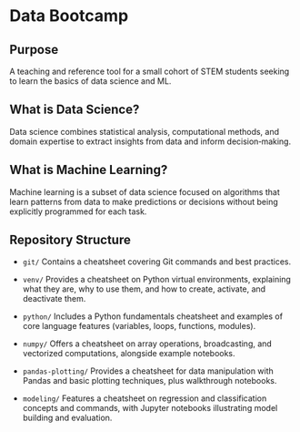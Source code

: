 # Data Bootcamp

## Purpose

A teaching and reference tool for a small cohort of STEM students seeking to learn the basics of data science and ML.

## What is Data Science?

Data science combines statistical analysis, computational methods, and domain expertise to extract insights from data and inform decision‑making.

## What is Machine Learning?

Machine learning is a subset of data science focused on algorithms that learn patterns from data to make predictions or decisions without being explicitly programmed for each task.

## Repository Structure

* `git/`
  Contains a cheatsheet covering Git commands and best practices.

* `venv/`
  Provides a cheatsheet on Python virtual environments, explaining what they are, why to use them, and how to create, activate, and deactivate them.

* `python/`
  Includes a Python fundamentals cheatsheet and examples of core language features (variables, loops, functions, modules).

* `numpy/`
  Offers a cheatsheet on array operations, broadcasting, and vectorized computations, alongside example notebooks.

* `pandas-plotting/`
  Provides a cheatsheet for data manipulation with Pandas and basic plotting techniques, plus walkthrough notebooks.

* `modeling/`
  Features a cheatsheet on regression and classification concepts and commands, with Jupyter notebooks illustrating model building and evaluation.
